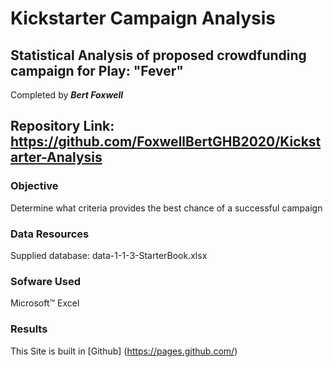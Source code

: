 # Kickstarter Campaign Analysis
## Statistical Analysis of proposed crowdfunding campaign for Play: "Fever"

Completed by ***Bert Foxwell***

## Repository Link:  https://github.com/FoxwellBertGHB2020/Kickstarter-Analysis

### Objective
Determine what criteria provides the best chance of a successful campaign

### Data Resources
Supplied database: data-1-1-3-StarterBook.xlsx

### Sofware Used  
Microsoft™ Excel

### Results














This Site is built in [Github] (https://pages.github.com/)
